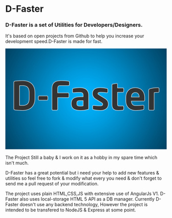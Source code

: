# D-Faster
### D-Faster is a set of Utilities for Developers/Designers.
It's based on open projects from Github to help you increase your development speed.D-Faster is made for fast.

[![D-Faster](./images/d-faster.jpg)](http://ahmed-badawy.com/projects/D-Faster)

The Project Still a baby & I work on it as a hobby in my spare time which isn't much. 

D-Faster has a great potential but i need your help to add new features & utilities so feel free to fork & modify what every you need & don't forget to send me a pull request of your modification.


The project uses plain HTML,CSS,JS with extensive use of AngularJs V1.
D-Faster also uses local-storage HTML 5 API as a DB manager.
Currently D-Faster doesn't use any backend technology, However the project is intended to be transfered to NodeJS & Express at some point. 

